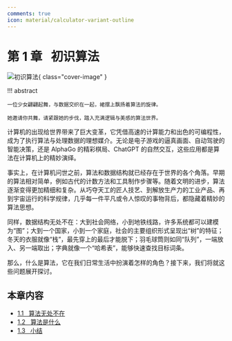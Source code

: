 ```yaml
---
comments: true
icon: material/calculator-variant-outline
---
```


# 第 1 章 &nbsp; 初识算法

![初识算法](../assets/covers/chapter_introduction.jpg){ class="cover-image" }

!!! abstract

    一位少女翩翩起舞，与数据交织在一起，裙摆上飘扬着算法的旋律。
    
    她邀请你共舞，请紧跟她的步伐，踏入充满逻辑与美感的算法世界。

计算机的出现给世界带来了巨大变革，它凭借高速的计算能力和出色的可编程性，成为了执行算法与处理数据的理想媒介。无论是电子游戏的逼真画面、自动驾驶的智能决策，还是 AlphaGo 的精彩棋局、ChatGPT 的自然交互，这些应用都是算法在计算机上的精妙演绎。

事实上，在计算机问世之前，算法和数据结构就已经存在于世界的各个角落。早期的算法相对简单，例如古代的计数方法和工具制作步骤等。随着文明的进步，算法逐渐变得更加精细和复杂。从巧夺天工的匠人技艺、到解放生产力的工业产品、再到宇宙运行的科学规律，几乎每一件平凡或令人惊叹的事物背后，都隐藏着精妙的算法思想。

同样，数据结构无处不在：大到社会网络，小到地铁线路，许多系统都可以建模为“图”；大到一个国家，小到一个家庭，社会的主要组织形式呈现出“树”的特征；冬天的衣服就像“栈”，最先穿上的最后才能脱下；羽毛球筒则如同“队列”，一端放入、另一端取出；字典就像一个“哈希表”，能够快速查找目标词条。

那么，什么是算法，它在我们日常生活中扮演着怎样的角色？接下来，我们将就这些问题展开探讨。

## 本章内容

- [1.1 &nbsp; 算法无处不在](https://www.hello-algo.com/chapter_introduction/algorithms_are_everywhere/)
- [1.2 &nbsp; 算法是什么](https://www.hello-algo.com/chapter_introduction/what_is_dsa/)
- [1.3 &nbsp; 小结](https://www.hello-algo.com/chapter_introduction/summary/)
